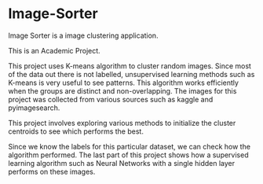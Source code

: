 # Image-Sorter
Image Sorter is a image clustering application. 

This is an Academic Project.

This project uses K-means algorithm to cluster random images. Since most of the data out there is not labelled, unsupervised
learning methods such as K-means is very useful to see patterns. This algorithm works efficiently when the groups are distinct and non-overlapping.
The images for this project was collected from various sources such as kaggle and pyimagesearch.

This project involves exploring various methods to initialize the cluster centroids to see which performs the best.

Since we know the labels for this particular dataset, we can check how the algorithm performed. 
The last part of this project shows how a supervised learning algorithm such as Neural Networks with a single hidden layer performs on these images.

